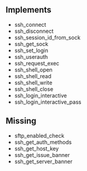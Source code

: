 ## Implements
- ssh_connect
- ssh_disconnect
- ssh_session_id_from_sock
- ssh_get_sock
- ssh_set_login
- ssh_userauth
- ssh_request_exec
- ssh_shell_open
- ssh_shell_read
- ssh_shell_write
- ssh_shell_close
- ssh_login_interactive
- ssh_login_interactive_pass
## Missing
- sftp_enabled_check
- ssh_get_auth_methods
- ssh_get_host_key
- ssh_get_issue_banner
- ssh_get_server_banner
